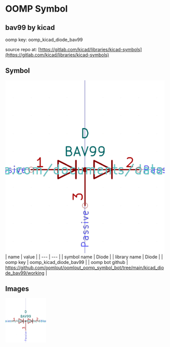 # OOMP Symbol  
## bav99  by kicad  
  
oomp key: oomp_kicad_diode_bav99  
  
source repo at: [https://gitlab.com/kicad/libraries/kicad-symbols](https://gitlab.com/kicad/libraries/kicad-symbols)  
## Symbol  
  
[![working.png](working_600.png)](working.png)  
| name | value | 
| --- | --- | 
| symbol name | Diode | 
| library name | Diode | 
| oomp key | oomp_kicad_diode_bav99 | 
| oomp bot github | https://github.com/oomlout/oomlout_oomp_symbol_bot/tree/main/kicad_diode_bav99/working | 
## Images  
  
[![working.png](working_140.png)](working.png)  
